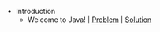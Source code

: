 - Introduction
  - Welcome to Java! | [Problem](https://www.hackerrank.com/challenges/welcome-to-java/problem) | [Solution](https://github.com/PrasadHonrao/HackerRank/blob/master/java/introduction/welcome-to-java/welcome-to-java.java)

